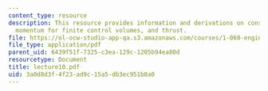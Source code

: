 ```yaml
---
content_type: resource
description: This resource provides information and derivations on conservation of
  momentum for finite control volumes, and thrust.
file: https://ol-ocw-studio-app-qa.s3.amazonaws.com/courses/1-060-engineering-mechanics-ii-spring-2006/3a0d8d3f4f23ad9c15a5db3ec951b8a0_lecture10.pdf
file_type: application/pdf
parent_uid: 6439f51f-7325-c3ea-129c-1205b94ea80d
resourcetype: Document
title: lecture10.pdf
uid: 3a0d8d3f-4f23-ad9c-15a5-db3ec951b8a0
---
```

